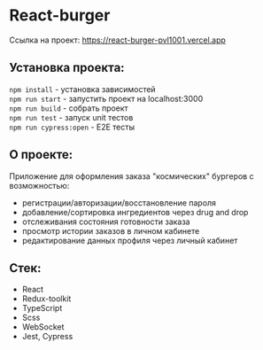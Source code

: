 # React-burger
Ссылка на проект: https://react-burger-pvl1001.vercel.app

## Установка проекта:
```npm install``` - установка зависимостей <br>
```npm run start``` - запустить проект на localhost:3000 <br>
```npm run build``` - собрать проект <br>
```npm run test``` - запуск unit тестов <br>
```npm run cypress:open``` - E2E тесты <br>

## О проекте:
Приложение для оформления заказа "космических" бургеров с возможностью:
- регистрации/авторизации/восстановление пароля
- добавление/сортировка ингредиентов через drug and drop
- отслеживания состояния готовности заказа
- просмотр истории заказов в личном кабинете
- редактирование данных профиля через личный кабинет

## Стек: 
- React
- Redux-toolkit
- TypeScript
- Scss
- WebSocket
- Jest, Cypress